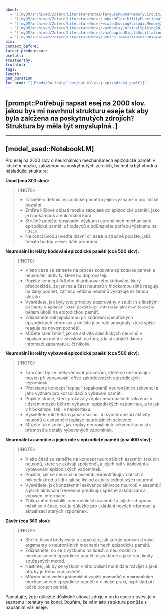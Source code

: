 ```yaml
---
about:
  - "[[myDM/archived/Zotero/LiteratureNotes/fergusonHumanMemoryCircuit2019|fergusonHumanMemoryCircuit2019]]"
  - "[[myDM/archived/Zotero/LiteratureNotes/umbachFlexibilityFunctionalNeuronal2022|umbachFlexibilityFunctionalNeuronal2022]]"
  - "[[myDM/archived/Zotero/LiteratureNotes/wixtedCodingEpisodicMemory2018|wixtedCodingEpisodicMemory2018]]"
  - "[[myDM/archived/Zotero/LiteratureNotes/vazReplayCorticalSpiking2020|vazReplayCorticalSpiking2020]]"
  - "[[myDM/archived/Zotero/LiteratureNotes/vazCoupledRippleOscillations2019|vazCoupledRippleOscillations2019]]"
  - "[[myDM/archived/Zotero/LiteratureNotes/umbachTimeCellsHuman2020|umbachTimeCellsHuman2020]]"
aim: 
context_before: 
latest_predecessor: 
usefull: 
trustworthy: 
truthful: 
tags: 
length: 
gen_duration: 
for_prod: "[[Prods/04-škola/_out/out-KV-esej-epizodická paměť]]"
---
```


## [prompt::Potřebuji napsat esej na 2000 slov. jakou bys mi navrhnul strukturu eseje tak aby byla založena na poskytnutých zdrojích? Struktura by měla být smysluplná .]



---
## [model_used::NotebookLM]
Pro esej na 2000 slov o neuronálních mechanismech epizodické paměti v lidském mozku, založenou na poskytnutých zdrojích, by mohla být vhodná následující struktura:

**Úvod (cca 300 slov):**

> [!NOTE]-
> - Začněte s definicí epizodické paměti a jejím významem pro lidské poznání.
> - Zmiňte klíčové oblasti mozku zapojené do epizodické paměti, jako je hipokampus a entorinální kůra.
> - Stručně popište dosavadní výzkum neuronálních mechanismů epizodické paměti u hlodavců a zdůrazněte potřebu výzkumu na lidech.
> - Na konci úvodu uveďte hlavní cíl eseje a stručně popište, jaká témata budou v eseji dále probrána.

**Neuronální koreláty kódování epizodické paměti (cca 500 slov):**

> [!NOTE]-
> - V této části se zaměřte na proces kódování epizodické paměti a neuronální aktivity, které ho doprovázejí.
> - Popište koncept řídkého distribuovaného kódování, který předpokládá, že jen malá část neuronů v hipokampu silně reaguje na daný podnět, zatímco většina neuronů vykazuje sníženou aktivitu.
> - Vysvětlete, jak byly tyto principy pozorovány v studiích s lidskými pacienty s epilepsií, kteří podstoupili intrakraniální monitorování během úkolů na epizodickou paměť.
> - Zdůrazněte roli hipokampu při kódování specifických epizodických informací a odlište ji od role amygdaly, která spíše reaguje na novost podnětů.
> - Můžete také zmínit, jak se aktivita specifických neuronů v hipokampu mění v závislosti na tom, zda si subjekt danou informaci zapamatuje, či nikoliv.

**Neuronální koreláty vybavení epizodické paměti (cca 500 slov):**

> [!NOTE]-
> - Tato část by se měla věnovat procesům, které se odehrávají v mozku při vybavování dříve zakódovaných epizodických vzpomínek.
> - Představte koncept "replay" (opakování) neuronálních sekvencí a jeho význam pro konsolidaci a vybavení paměti.
> - Popište studie, které prokázaly replay neuronálních sekvencí v lidském mozku během vybavení epizodických vzpomínek, a to jak v hipokampu, tak i v neokortexu.
> - Vysvětlete roli theta a gama oscilací při synchronizaci aktivity neuronů a usnadnění replaye neuronálních sekvencí.
> - Můžete také zmínit, jak replay neuronálních sekvencí souvisí s přesností a detaily vybavených vzpomínek.
> 

**Neuronální assemblie a jejich role v epizodické paměti (cca 400 slov):**

> [!NOTE]-
> - V této části se zaměřte na koncept neuronálních assemblí (skupin neuronů, které se aktivují společně), a jejich roli v kódování a vybavování epizodických vzpomínek.
> - Popište, jak se neuronální assemblie identifikují v datech z mikroelektrod u lidí a jak se liší od aktivity jednotlivých neuronů.
> - Vysvětlete, jak konzistentní sekvence aktivace neuronů v assemblí a jejich aktivační frekvence predikují úspěšné zakódování a vybavení informace.
> - Zdůrazněte flexibilitu neuronálních assemblí a jejich schopnost měnit se v čase, což je důležité pro ukládání nových informací a aktualizaci starých vzpomínek.
> 

**Závěr (cca 300 slov):**

> [!NOTE]-
> - Shrňte hlavní body eseje a zopakujte, jak zdroje podporují vaše argumenty o neuronálních mechanismech epizodické paměti.
> - Zdůrazněte, co se z výzkumu na lidech o neuronálních mechanismech epizodické paměti dozvídáme a jaké jsou limity současných metod.
> - Nastíňte, jak by se výzkum v této oblasti mohl dále rozvíjet a jaké otázky je třeba zodpovědět.
> - Můžete také zmínit potenciální využití poznatků o neuronálních mechanismech epizodické paměti v klinické praxi, například při léčbě poruch paměti.

Pamatujte, že je důležité důsledně citovat zdroje v textu eseje a uvést je v seznamu literatury na konci. Doufám, že vám tato struktura pomůže s napsáním vaší eseje.  